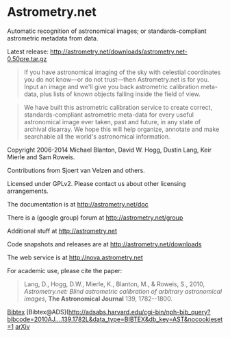 Astrometry.net
==============

Automatic recognition of astronomical images; or standards-compliant
astrometric metadata from data.

Latest release: http://astrometry.net/downloads/astrometry.net-0.50pre.tar.gz

> If you have astronomical imaging of the sky with celestial coordinates
> you do not know—or do not trust—then Astrometry.net is for you. Input
> an image and we'll give you back astrometric calibration meta-data,
> plus lists of known objects falling inside the field of view.

> We have built this astrometric calibration service to create correct,
> standards-compliant astrometric meta-data for every useful
> astronomical image ever taken, past and future, in any state of
> archival disarray. We hope this will help organize, annotate and make
> searchable all the world's astronomical information.

Copyright 2006-2014 Michael Blanton, David W. Hogg, Dustin Lang, Keir
Mierle and Sam Roweis.

Contributions from Sjoert van Velzen and others.

Licensed under GPLv2.  Please contact us about other licensing
arrangements.

The documentation is at http://astrometry.net/doc

There is a (google group) forum at http://astrometry.net/group

Additional stuff at http://astrometry.net

Code snapshots and releases are at http://astrometry.net/downloads

The web service is at http://nova.astrometry.net


For academic use, please cite the paper:

> Lang, D., Hogg, D.W., Mierle, K., Blanton, M., & Roweis, S.,
> 2010,
> *Astrometry.net: Blind astrometric calibration of arbitrary astronomical images*,
> **The Astronomical Journal** 139, 1782--1800.

[Bibtex](http://astrometry.net/lang2010.bib.txt)
[Bibtex@ADS](http://adsabs.harvard.edu/cgi-bin/nph-bib_query?bibcode=2010AJ....139.1782L&data_type=BIBTEX&db_key=AST&nocookieset=1
[arXiv](http://arxiv.org/abs/0910.2233)

